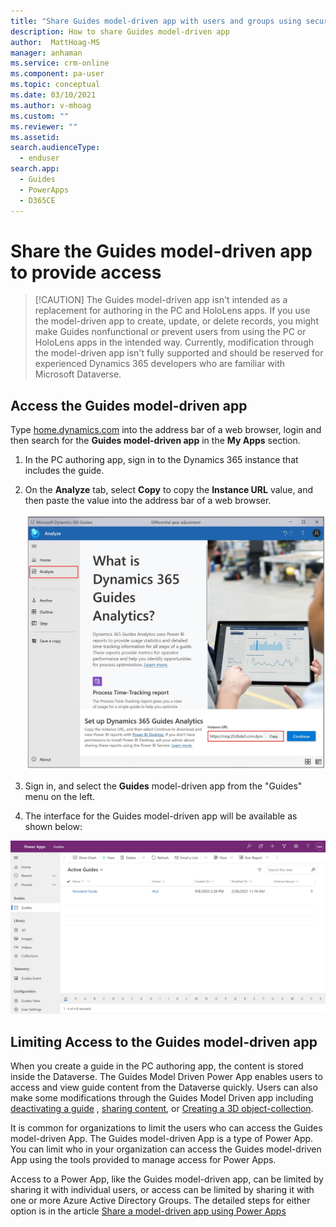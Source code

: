 ```yaml
---
title: "Share Guides model-driven app with users and groups using security roles to provide access to Dynamics 365 Guides | MicrosoftDocs"
description: How to share Guides model-driven app
author:  MattHoag-MS
manager: anhaman
ms.service: crm-online
ms.component: pa-user
ms.topic: conceptual
ms.date: 03/10/2021
ms.author: v-mhoag
ms.custom: ""
ms.reviewer: ""
ms.assetid: 
search.audienceType: 
  - enduser
search.app: 
  - Guides
  - PowerApps
  - D365CE
---
```

<!-- This article could be a redirect to the article below with the term "App" updated to "Guides model-driven app".   A better solution will have to be found to "customize" core power apps support documents to address the specific D365 Guides user experience.  
https://docs.microsoft.com/powerapps/user/assign-or-share-records -->

# Share the Guides model-driven app to provide access

>[!CAUTION] The Guides model-driven app isn't intended as a replacement for authoring in the PC and HoloLens apps. If you use the model-driven app to create, update, or delete records, you might make Guides nonfunctional or prevent users from using the PC or HoloLens apps in the intended way. Currently, modification through the model-driven app isn't fully supported and should be reserved for experienced Dynamics 365 developers who are familiar with Microsoft Dataverse.

## Access the Guides model-driven app

Type [home.dynamics.com](https://home.dynamics.com) into the address bar of a web browser, login and then search for the **Guides model-driven app** in the **My Apps** section.

1. In the PC authoring app, sign in to the Dynamics 365 instance that includes the guide.

2. On the **Analyze** tab, select **Copy** to copy the **Instance URL** value, and then paste the value into the address bar of a web browser.

    ![Copy the Instance URL value](media/copy-instance-url.jpg "Copy the Instance URL value")

3. Sign in, and select the **Guides** model-driven app from the "Guides" menu on the left.

4. The interface for the Guides model-driven app will be available as  shown below:

![Guides model-driven app example](media/Guides-Hub.png "Guides model-driven app example")

## Limiting Access to the Guides model-driven app

When you create a guide in the PC authoring app, the content is stored inside the Dataverse. The Guides Model Driven Power App enables users to access and view guide content from the Dataverse quickly. Users can also make some modifications through the Guides Model Driven app including [deactivating a guide](admin-deactivate-guide.md) , [sharing content](admin-access-teams.md), or  [Creating a 3D object-collection](workflow-3D-object-collection.md).

It is common for organizations to limit the users who can access the Guides model-driven App. The Guides model-driven App is a type of Power App.    You can limit who in your organization can access the Guides model-driven App using the tools provided to manage access for Power Apps.  

Access to a Power App, like the Guides model-driven app, can be limited by sharing it with individual users, or access can be limited by sharing it with one or more Azure Active Directory Groups.  The detailed steps for either option is in the article [Share a model-driven app using Power Apps](https://docs.microsoft.com/powerapps/maker/model-driven-apps/share-model-driven-app)
